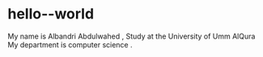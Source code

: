 # hello--world
My name is Albandri Abdulwahed , Study at the University of Umm AlQura
My department is computer science .
